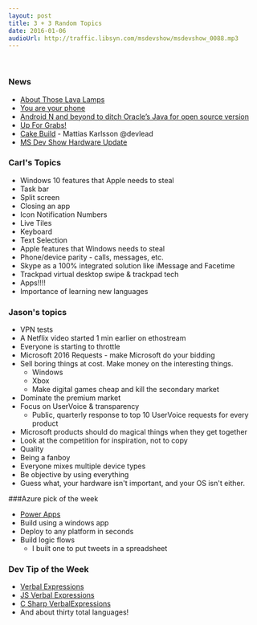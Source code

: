 ```yaml
---
layout: post
title: 3 + 3 Random Topics
date: 2016-01-06
audioUrl: http://traffic.libsyn.com/msdevshow/msdevshow_0088.mp3
---
```

 
### News

-   [About Those Lava Lamps](https://gist.github.com/marick/3ec112bc38b2af267e15)
-   [You are your phone](http://www.roughtype.com/?p=6683)
-   [Android N and beyond to ditch Oracle’s Java for open source version](http://msdv.sh/1mPUaRE)
-   [Up For Grabs!](http://up-for-grabs.net/#/)
-   [Cake Build](http://cakebuild.net/) - Mattias Karlsson ‏@devlead
-   [MS Dev Show Hardware Update](http://www.ytechie.com/2016/01/msdevshow-hardware-update/)

### Carl's Topics

 - Windows 10 features that Apple needs to steal
  - Task bar
  - Split screen
  - Closing an app
  - Icon Notification Numbers
  - Live Tiles
  - Keyboard
  - Text Selection
 - Apple features that Windows needs to steal
  - Phone/device parity - calls, messages, etc.
  - Skype as a 100% integrated solution like iMessage and Facetime
  - Trackpad virtual desktop swipe & trackpad tech
  - Apps!!!!
 - Importance of learning new languages

### Jason's topics

 - VPN tests
  - A Netflix video started 1 min earlier on ethostream
  - Everyone is starting to throttle
 - Microsoft 2016 Requests - make Microsoft do your bidding
  - Sell boring things at cost. Make money on the interesting things.
    - Windows
    - Xbox
    - Make digital games cheap and kill the secondary market
  - Dominate the premium market
  - Focus on UserVoice & transparency
    - Public, quarterly response to top 10 UserVoice requests for every product
  - Microsoft products should do magical things when they get together
  - Look at the competition for inspiration, not to copy
  - Quality
 - Being a fanboy
  - Everyone mixes multiple device types
  - Be objective by using everything
  - Guess what, your hardware isn't important, and your OS isn't either.

###Azure pick of the week

 - [Power Apps](http://PowerApps.com)
  - Build using a windows app
  - Deploy to any platform in seconds
  - Build logic flows
    - I built one to put tweets in a spreadsheet

### Dev Tip of the Week
 - [Verbal Expressions](https://github.com/VerbalExpressions)
  - [JS Verbal Expressions](https://github.com/VerbalExpressions/JSVerbalExpressions)
  - [C Sharp VerbalExpressions](https://github.com/VerbalExpressions/CSharpVerbalExpressions)
  - And about thirty total languages!